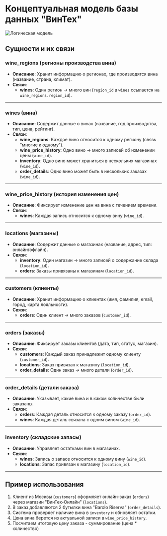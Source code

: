 # Концептуальная модель базы данных "ВинТех"

![Логическая модель](docs/conceptual_model/conceptual_model.png)

## Сущности и их связи

### **wine_regions** (регионы производства вина)
- **Описание**: Хранит информацию о регионах, где производятся вина (название, страна, климат).
- **Связи**:
  - **wines**: Один регион → много вин (`region_id` в `wines` ссылается на `wine_regions.region_id`).

---

### **wines** (вина)
- **Описание**: Содержит данные о винах (название, год производства, тип, цена, рейтинг).
- **Связи**:
  - **wine_regions**: Каждое вино относится к одному региону (связь "многие к одному").
  - **wine_price_history**: Одно вино → много записей об изменении цены (`wine_id`).
  - **inventory**: Одно вино может храниться в нескольких магазинах (`wine_id`).
  - **order_details**: Одно вино может быть в нескольких заказах (`wine_id`).

---

### **wine_price_history** (история изменения цен)
- **Описание**: Фиксирует изменение цен на вина с течением времени.
- **Связи**:
  - **wines**: Каждая запись относится к одному вину (`wine_id`).

---

### **locations** (магазины)
- **Описание**: Содержит данные о магазинах (название, адрес, тип: онлайн/офлайн).
- **Связи**:
  - **inventory**: Один магазин → много записей о содержание склада (`location_id`).
  - **orders**: Заказы привязаны к магазинам (`location_id`).

---

### **customers** (клиенты)
- **Описание**: Хранит информацию о клиентах (имя, фамилия, email, город, карта лояльности).
- **Связи**:
  - **orders**: Один клиент → много заказов (`customer_id`).

---

### **orders** (заказы)
- **Описание**: Фиксирует заказы клиентов (дата, тип, статус, магазин).
- **Связи**:
  - **customers**: Каждый заказ принадлежит одному клиенту (`customer_id`).
  - **locations**: Заказ привязан к магазину (`location_id`).
  - **order_details**: Один заказ → много детали (`order_id`).

---

### **order_details** (детали заказа)
- **Описание**: Указывает, какие вина и в каком количестве были заказаны.
- **Связи**:
  - **orders**: Каждая деталь относится к одному заказу (`order_id`).
  - **wines**: Каждая деталь связана с одним вином (`wine_id`).

---

### **inventory** (складские запасы)
- **Описание**: Управляет остатками вин в магазинах.
- **Связи**:
  - **wines**: Запись о запасе относится к одному вину (`wine_id`).
  - **locations**: Запас привязан к магазину (`location_id`).

---

## Пример использования
1. Клиент из Москвы (`customers`) оформляет онлайн-заказ (`orders`) через магазин "ВинТех-Онлайн" (`locations`).
2. В заказ добавляются 2 бутылки вина "Barolo Riserva" (`order_details`).
3. Система проверяет наличие вина в `inventory` и обновляет остатки.
4. Цена вина берется из актуальной записи в `wine_price_history`.
5. Посчитаем итоговую цену заказа - суммирование (цена * количество)
